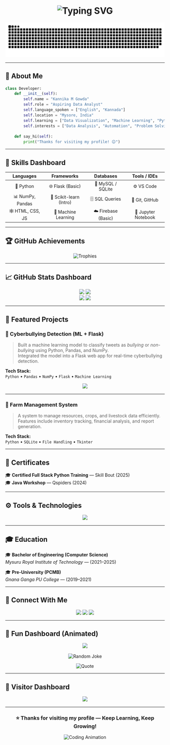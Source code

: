 <h1 align="center">
  <img src="https://readme-typing-svg.herokuapp.com?font=Fira+Code&weight=600&size=30&duration=3500&pause=1000&color=00F5D4&center=true&vCenter=true&width=600&lines=👋+Hi,+I'm+Kannika+M+Gowda;📊+Aspiring+Data+Analyst;💻+Python+Developer;🚀+Tech+Learner+%26+Problem+Solver" alt="Typing SVG">
</h1>

<p align="center">
  <img src="https://github.com/Platane/snk/raw/output/github-contribution-grid-snake.svg" alt="snake animation" />
</p>

---

## 🧭 About Me

```python
class Developer:
    def __init__(self):
        self.name = "Kannika M Gowda"
        self.role = "Aspiring Data Analyst"
        self.language_spoken = ["English", "Kannada"]
        self.location = "Mysore, India"
        self.learning = ["Data Visualization", "Machine Learning", "Python for Analytics"]
        self.interests = ["Data Analysis", "Automation", "Problem Solving"]

    def say_hi(self):
        print("Thanks for visiting my profile! 😊")
```

---

## 🧠 Skills Dashboard

<div align="center">

| **Languages** | **Frameworks** | **Databases** | **Tools / IDEs** |
| :------------: | :-------------: | :------------: | :---------------: |
| 🐍 Python | 🌐 Flask (Basic) | 💾 MySQL / SQLite | ⚙️ VS Code |
| 📊 NumPy, Pandas | 🤖 Scikit-learn (Intro) | 🗄️ SQL Queries | 🧭 Git, GitHub |
| 🕸️ HTML, CSS, JS | 🧠 Machine Learning | ☁️ Firebase (Basic) | 🧩 Jupyter Notebook |

</div>

---

## 🏆 GitHub Achievements

<p align="center">
  <img src="https://github-profile-trophy.vercel.app/?username=kannikamgowda&theme=radical&no-frame=true&row=1&margin-w=10&margin-h=10" alt="Trophies" />
</p>

---

## 📈 GitHub Stats Dashboard

<div align="center">

<img src="https://github-readme-stats.vercel.app/api?username=kannikamgowda&show_icons=true&theme=radical&hide_border=true&count_private=true" height="160" />
<img src="https://github-readme-streak-stats.herokuapp.com/?user=kannikamgowda&theme=radical&hide_border=true" height="160" />

</div>

<div align="center">

<img src="https://github-readme-stats.vercel.app/api/top-langs/?username=kannikamgowda&layout=compact&theme=radical&hide_border=true&langs_count=8" height="160" />
<img src="https://github-readme-activity-graph.vercel.app/graph?username=kannikamgowda&theme=react-dark&hide_border=true&area=true&custom_title=Contribution+Graph" />

</div>

---

## 🎨 Featured Projects

### 🧠 Cyberbullying Detection (ML + Flask)
> Built a machine learning model to classify tweets as *bullying* or *non-bullying* using Python, Pandas, and NumPy.  
> Integrated the model into a Flask web app for real-time cyberbullying detection.

**Tech Stack:**  
`Python` • `Pandas` • `NumPy` • `Flask` • `Machine Learning`

<p align="center">
  <img src="https://github-readme-stats.vercel.app/api/pin/?username=kannikamgowda&repo=cyberbullying-detection&theme=radical&hide_border=true" />
</p>

---

### 🌾 Farm Management System
> A system to manage resources, crops, and livestock data efficiently.  
> Features include inventory tracking, financial analysis, and report generation.

**Tech Stack:**  
`Python` • `SQLite` • `File Handling` • `Tkinter`

---

## 🧾 Certificates

🎓 **Certified Full Stack Python Training** — Skill Bout (2025)  
🎓 **Java Workshop** — Qspiders (2024)

---

## ⚙️ Tools & Technologies

<p align="center">
  <img src="https://skillicons.dev/icons?i=python,flask,html,css,js,mysql,sqlite,git,github,vscode,linux&perline=8" />
</p>

---

## 🎓 Education

🎓 **Bachelor of Engineering (Computer Science)**  
*Mysuru Royal Institute of Technology* — (2021–2025)

🎓 **Pre-University (PCMB)**  
*Gnana Ganga PU College* — (2019–2021)

---

## 💬 Connect With Me

<p align="center">
  <a href="https://linkedin.com/in/kannikamgowda" target="_blank"><img src="https://img.shields.io/badge/LinkedIn-0077B5?style=for-the-badge&logo=linkedin&logoColor=white"></a>
  <a href="mailto:kannikamgowda6@gmail.com" target="_blank"><img src="https://img.shields.io/badge/Gmail-D14836?style=for-the-badge&logo=gmail&logoColor=white"></a>
  <a href="https://github.com/kannikamgowda" target="_blank"><img src="https://img.shields.io/badge/GitHub-100000?style=for-the-badge&logo=github&logoColor=white"></a>
</p>

---

## 🎯 Fun Dashboard (Animated)

<p align="center">
  <img src="https://media.giphy.com/media/hvRJCLFzcasrR4ia7z/giphy.gif" width="60">
</p>

<p align="center">
  <img src="https://readme-jokes.vercel.app/api?theme=radical" alt="Random Joke" />
</p>

<p align="center">
  <img src="https://quotes-github-readme.vercel.app/api?type=horizontal&theme=radical" alt="Quote" />
</p>

---

## 🌈 Visitor Dashboard

<p align="center">
  <img src="https://komarev.com/ghpvc/?username=kannikamgowda&label=Profile+Views&color=blueviolet&style=flat-square" />
</p>

---

<h3 align="center">⭐ Thanks for visiting my profile — Keep Learning, Keep Growing!</h3>

<p align="center">
  <img src="https://raw.githubusercontent.com/abhisheknaiidu/abhisheknaiidu/master/code.gif" width="350" alt="Coding Animation">
</p>
